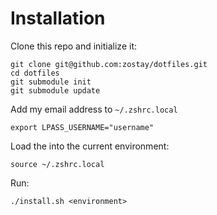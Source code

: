 # Installation

Clone this repo and initialize it:

    git clone git@github.com:zostay/dotfiles.git
    cd dotfiles
    git submodule init
    git submodule update

Add my email address to `~/.zshrc.local`

    export LPASS_USERNAME="username"

Load the into the current environment:

    source ~/.zshrc.local

Run:

    ./install.sh <environment>

